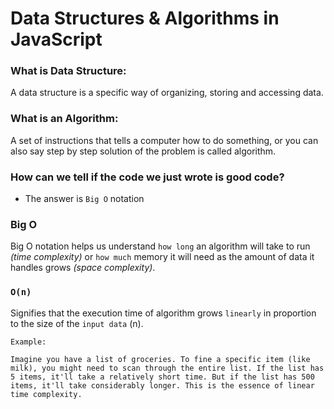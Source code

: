 # Data Structures & Algorithms in JavaScript

### What is Data Structure:

A data structure is a specific way of organizing, storing and accessing
data.

### What is an Algorithm:

A set of instructions that tells a computer how to do something, or you
can also say step by step solution of the problem is called algorithm.

### How can we tell if the code we just wrote is good code?

- The answer is `Big O` notation

### Big O

Big O notation helps us understand `how long` an algorithm will take to run _(time complexity)_ or `how much` memory it will need as the amount of data it handles grows _(space complexity)_.

### `O(n)`

Signifies that the execution time of algorithm grows `linearly` in proportion to the size of the `input data` (n).

    Example:

    Imagine you have a list of groceries. To fine a specific item (like milk), you might need to scan through the entire list. If the list has 5 items, it'll take a relatively short time. But if the list has 500 items, it'll take considerably longer. This is the essence of linear time complexity.
